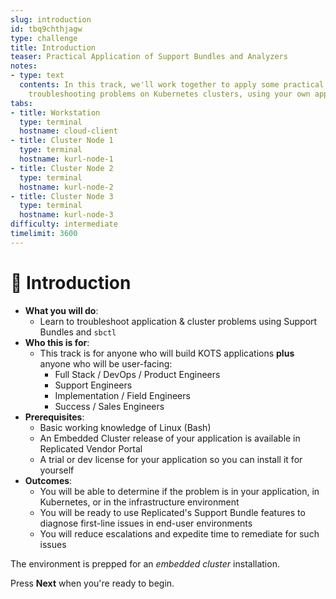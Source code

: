 ```yaml
---
slug: introduction
id: tbq9chthjagw
type: challenge
title: Introduction
teaser: Practical Application of Support Bundles and Analyzers
notes:
- type: text
  contents: In this track, we'll work together to apply some practical methods for
    troubleshooting problems on Kubernetes clusters, using your own application.
tabs:
- title: Workstation
  type: terminal
  hostname: cloud-client
- title: Cluster Node 1
  type: terminal
  hostname: kurl-node-1
- title: Cluster Node 2
  type: terminal
  hostname: kurl-node-2
- title: Cluster Node 3
  type: terminal
  hostname: kurl-node-3
difficulty: intermediate
timelimit: 3600
---
```


👋 Introduction
===============

* **What you will do**:
  * Learn to troubleshoot application & cluster problems using Support Bundles and `sbctl`
* **Who this is for**:
  * This track is for anyone who will build KOTS applications **plus** anyone who will be user-facing:
    * Full Stack / DevOps / Product Engineers
    * Support Engineers
    * Implementation / Field Engineers
    * Success / Sales Engineers
* **Prerequisites**:
  * Basic working knowledge of Linux (Bash)
  * An Embedded Cluster release of your application is available in Replicated Vendor Portal
  * A trial or dev license for your application so you can install it for yourself
* **Outcomes**:
  * You will be able to determine if the problem is in your application, in Kubernetes, or in the infrastructure environment
  * You will be ready to use Replicated's Support Bundle features to diagnose first-line issues in end-user environments
  * You will reduce escalations and expedite time to remediate for such issues

The environment is prepped for an *embedded cluster* installation.

Press **Next** when you're ready to begin.
